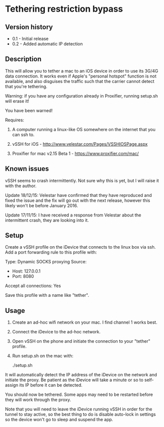 Tethering restriction bypass
============================


Version history
---------------

- 0.1 - Initial release
- 0.2 - Added automatic IP detection


Description
-----------

This will allow you to tether a mac to an iOS device in order to use its 3G/4G data connection.
It works even if Apple's "personal hotspot" function is not available, and also disguises the
traffic such that the carrier cannot detect that you're tethering.

Warning: if you have any configuration already in Proxifier, running setup.sh will erase it!

You have been warned!

Requires:

1. A computer running a linux-like OS somewhere on the internet that you can ssh to.

2. vSSH for iOS - http://www.velestar.com/Pages/VSSHIOSPage.aspx

3. Proxifier for mac v2.15 Beta 1 - https://www.proxifier.com/mac/


Known issues
------------

vSSH seems to crash intermittently.  Not sure why this is yet, but I will raise it with the author.

Update 18/12/15: Velestar have confirmed that they have reproduced and fixed the issue and the
fix will go out with the next release, however this likely won't be before January 2016.

Update 17/11/15: I have received a response from Velestar about the intermittent crash, they are
looking into it.


Setup
-----

Create a vSSH profile on the iDevice that connects to the linux box via ssh.
Add a port forwarding rule to this profile with:

Type: Dynamic SOCKS proxying
Source:
 - Host: 127.0.0.1
 - Port: 8080

Accept all connections: Yes

Save this profile with a name like "tether".


Usage
-----

1. Create an ad-hoc wifi network on your mac.  I find channel 1 works best.

2. Connect the iDevice to the ad-hoc network.

3. Open vSSH on the phone and initiate the connection to your "tether" profile.

4. Run setup.sh on the mac with:

    ./setup.sh

It will automatically detect the IP address of the iDevice on the network and initiate the proxy.
Be patient as the iDevice will take a minute or so to self-assign its IP before it can be detected.

You should now be tethered.  Some apps may need to be restarted before they will work through the proxy.

Note that you will need to leave the iDevice running vSSH in order for the tunnel to stay active, so
the best thing to do is disable auto-lock in settings so the device won't go to sleep and suspend
the app.
